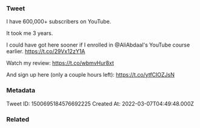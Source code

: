### Tweet
I have 600,000+ subscribers on YouTube.

It took me 3 years.

I could have got here sooner if I enrolled in @AliAbdaal's YouTube course earlier. https://t.co/29Vx12zY1A

Watch my review:
https://t.co/wbmvHur8xt

And sign up here (only a couple hours left):
https://t.co/ytfCIOZJsN

### Metadata
Tweet ID: 1500695184576692225
Created At: 2022-03-07T04:49:48.000Z

### Related

